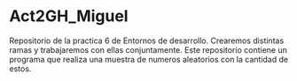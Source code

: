 # Act2GH_Miguel
Repositorio de la practica 6 de Entornos de desarrollo.
Crearemos distintas ramas y trabajaremos con ellas conjuntamente.
Este repositorio contiene un programa que realiza una muestra de numeros aleatorios con la cantidad de estos.
